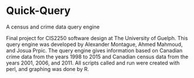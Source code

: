 # Quick-Query
A census and crime data query engine

Final project for CIS2250 software design at The University of Guelph. This query engine was developed by Alexander Montague, Ahmed Mahmoud, and Josua Prpic. The query engine gives information based on Canadian crime data from the years 1998 to 2015 and Canadian census data from the years 2001, 2006, and 2011. All scripts called and run were created with perl, and graphing was done by R.
